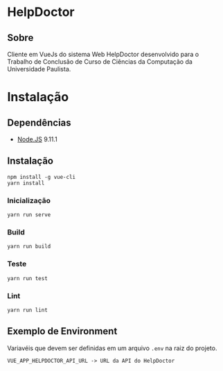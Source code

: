 # HelpDoctor

## Sobre

Cliente em VueJs do sistema Web HelpDoctor desenvolvido para o Trabalho de Conclusão de Curso de Ciências da Computação da Universidade Paulista.

# Instalação

## Dependências

- [Node.JS](http://nodejs.org) 9.11.1

## Instalação
```
npm install -g vue-cli
yarn install
```

### Inicialização
```
yarn run serve
```

### Build
```
yarn run build
```

### Teste
```
yarn run test
```

### Lint
```
yarn run lint
```

## Exemplo de Environment

Variavéis que devem ser definidas em um arquivo `.env` na raiz do projeto.

```
VUE_APP_HELPDOCTOR_API_URL -> URL da API do HelpDoctor
```
